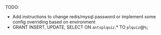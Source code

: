 TODO:

- Add instructions to change redis/mysql password or implement some config overriding based on environment
- GRANT INSERT, UPDATE, SELECT ON `antsplquiz`.\* TO `plquiz`@`%`;
